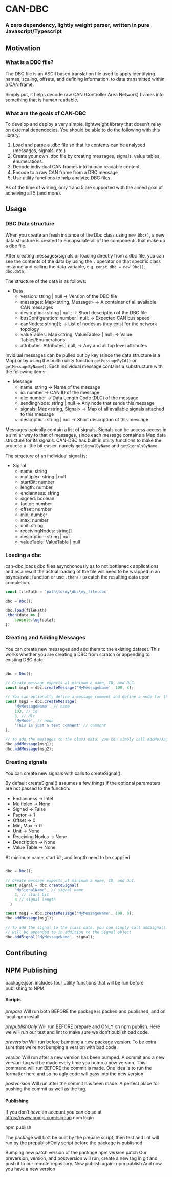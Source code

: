 # CAN-DBC
### A zero dependency, lightly weight parser, written in pure Javascript/Typescript

## Motivation
### What is a DBC file?
The DBC file is an ASCII based translation file used to apply identifying names, scaling, offsets, and defining information, to data transmitted within a CAN frame. 

Simply put, it helps decode raw CAN (Controller Area Network) frames into something that is human readable.

### What are the goals of CAN-DBC
To develop and deploy a very simple, lightweight library that doesn't relay on external dependecies.
You should be able to do the following with this library:
1. Load and parse a .dbc file so that its contents can be analysed (messages, signals, etc.)
2. Create your own .dbc file by creating messages, signals, value tables, enumerations.
3. Decode individual CAN frames into human readable content.
4. Encode to a raw CAN frame from a DBC message
5. Use utility functions to help analyize DBC files.

As of the time of writing, only 1 and 5 are supported with the aimed goal of acheiving all 5 (and more).

## Usage

### DBC Data structure
When you create an fresh instance of the Dbc class using `new Dbc()`, a new data
structure is created to encapsulate all of the components that make up a dbc file.

After creating messages/signals or loading directly from a dbc file, you can see
the contents of the data by using the `.` operator on that specific class instance and calling the data variable,
e.g. `const dbc = new Dbc(); dbc.data;`

The structure of the data is as follows:
- Data
    - version: string | null -> Version of the DBC file
    - messages: Map<string, Message> -> A container of all available CAN messages
    - description: string | null; -> Short description of the DBC file
    - busConfiguration: number | null; -> Expected CAN bus speed
    - canNodes: string[]; -> List of nodes as they exist for the network topology
    - valueTables: Map<string, ValueTable> | null; -> Value Tables/Enumerations
    - attributes: Attributes | null; -> Any and all top level attributes

Invidiual messages can be pulled out by key (since the data structure is a Map) or by using the 
builtin uility function `getMessageById()` or `getMessageByName()`.
Each individual message contains a substructure with the following items:

- Message
    - name: string -> Name of the message
    - id: number -> CAN ID of the message
    - dlc: number -> Data Length Code (DLC) of the message
    - sendingNode: string | null -> Any node that sends this message
    - signals: Map<string, Signal> -> Map of all available signals attached to this message
    - description: string | null -> Short description of this message

Messages typically contain a list of signals. Signals can be access access in a similar way to that
of messages, since each message contains a Map data structure for its signals. CAN-DBC has built
in utility functions to make the process a little bit easier, namely `getSignalByName` and `getSignalsByName`.

The structure of an individual signal is:

- Signal
    - name: string
    - multiplex: string | null
    - startBit: number
    - length: number
    - endianness: string
    - signed: boolean
    - factor: number
    - offset: number
    - min: number
    - max: number
    - unit: string
    - receivingNodes: string[]
    - description: string | null
    - valueTable: ValueTable | null

### Loading a dbc
can-dbc loads dbc files asynchonously as to not bottleneck applications and as a result
the actual loading of the file will need to be wrapped in an async/await function or 
use `.then()` to catch the resulting data upon completion.

```js
const filePath = 'path\to\my\dbc\my_file.dbc'

dbc = Dbc();

dbc.load(filePath)
.then(data => {
    console.log(data);
})
```

### Creating and Adding Messages
You can create new messages and add them to the existing dataset. This works
whether you are creating a DBC from scratch or appending to existing DBC data.

```js

dbc = Dbc();

// Create message expects at minimum a name, ID, and DLC.
const msg1 = dbc.createMessage('MyMessageName', 100, 8);

// You can optionally define a message comment and define a node for the message
const msg2 = dbc.createMessage(
    'MyMessageName', // name
    103, // id
    8, // dlc
    'MyNode', // node
    'This is just a test comment' // comment
);

// To add the messages to the class data, you can simply call addMessage() with the Message object
dbc.addMessage(msg1);
dbc.addMessage(msg2);

```

### Creating signals
You can create new signals with calls to createSignal().

By default createSignal() assumes a few things if the optional parameters are not passed
to the function:

- Endianness -> Intel
- Multiplex -> None
- Signed -> False
- Factor -> 1
- Offset -> 0
- Min, Max -> 0
- Unit -> None
- Receiving Nodes -> None
- Description -> None
- Value Table -> None

At minimum name, start bit, and length need to be supplied

```js

dbc = Dbc();

// Create message expects at minimum a name, ID, and DLC.
const signal = dbc.createSignal(
    'MySignalName', // signal name
    3, // start bit
    8 // signal length
  )

const msg1 = dbc.createMessage('MyMessageName', 100, 8);
dbc.addMessage(msg1);

// To add the signal to the class data, you can simply call addSignal() with the Message name that the signal
// will be appended to in addition to the Signal object
dbc.addSignal('MyMessageName', signal);

```

## Contributing


## NPM Publishing
package.json includes four utility functions that will be run before publishing to NPM

#### Scripts
*prepare*
Will run both BEFORE the package is packed and published, and on local npm install.

*prepublishOnly*
Will run BEFORE prepare and ONLY on npm publish. Here we will run our test and lint to make sure we don’t publish bad code.

*preversion*
Will run before bumping a new package version. To be extra sure that we’re not bumping a version with bad code.

*version*
Will run after a new version has been bumped. A commit and a new version-tag will be made every time you bump a new version. This command will run BEFORE the commit is made. One idea is to run the formatter here and so no ugly code will pass into the new version

*postversion*
Will run after the commit has been made. A perfect place for pushing the commit as well as the tag.

#### Publishing

If you don’t have an account you can do so at https://www.npmjs.com/signup
npm login

npm publish

The package will first be built by the prepare script, then test and lint will run by the prepublishOnly script before the package is published

Bumping new patch version of the package
npm version patch
Our preversion, version, and postversion will run, create a new tag in git and push it to our remote repository. Now publish again:
npm publish
And now you have a new version